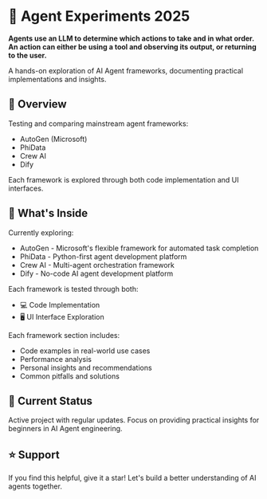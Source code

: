 # 🤖 Agent Experiments 2025
**Agents use an LLM to determine which actions to take and in what order. An action can either be using a tool and observing its output, or returning to the user.**

A hands-on exploration of AI Agent frameworks, documenting practical implementations and insights.


## 🎯 Overview

Testing and comparing mainstream agent frameworks:
- AutoGen (Microsoft)
- PhiData
- Crew AI
- Dify

Each framework is explored through both code implementation and UI interfaces.

## 🚀 What's Inside

Currently exploring:
- AutoGen - Microsoft's flexible framework for automated task completion
- PhiData - Python-first agent development platform
- Crew AI - Multi-agent orchestration framework
- Dify - No-code AI agent development platform

Each framework is tested through both:
- 💻 Code Implementation
- 🖥️ UI Interface Exploration

Each framework section includes:
- Code examples in real-world use cases
- Performance analysis
- Personal insights and recommendations
- Common pitfalls and solutions

## 🔄 Current Status

Active project with regular updates. Focus on providing practical insights for beginners in AI Agent engineering.

## ⭐ Support

If you find this helpful, give it a star! Let's build a better understanding of AI agents together.

